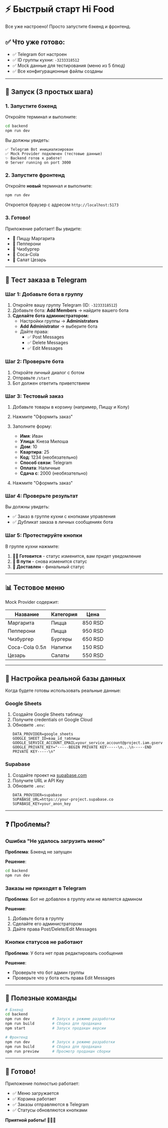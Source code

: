 # ⚡ Быстрый старт Hi Food

Все уже настроено! Просто запустите бэкенд и фронтенд.

## ✅ Что уже готово:

- ✅ Telegram бот настроен
- ✅ ID группы кухни: `-3233318512`
- ✅ Mock данные для тестирования (меню из 5 блюд)
- ✅ Все конфигурационные файлы созданы

---

## 🚀 Запуск (3 простых шага)

### 1. Запустите бэкенд

Откройте терминал и выполните:

```bash
cd backend
npm run dev
```

Вы должны увидеть:
```
✅ Telegram Bot инициализирован
✅ Mock Provider подключен (тестовые данные)
✨ Backend готов к работе!
🌐 Server running on port 3000
```

### 2. Запустите фронтенд

Откройте **новый** терминал и выполните:

```bash
npm run dev
```

Откроется браузер с адресом `http://localhost:5173`

### 3. Готово!

Приложение работает! Вы увидите:
- 🍕 Пиццу Маргарита
- 🍕 Пепперони
- 🍔 Чизбургер
- 🥤 Coca-Cola
- 🥗 Салат Цезарь

---

## 📱 Тест заказа в Telegram

### Шаг 1: Добавьте бота в группу

1. Откройте вашу группу Telegram (ID: `-3233318512`)
2. Добавьте бота: **Add Members** → найдите вашего бота
3. **Сделайте бота администратором:**
   - Настройки группы → **Administrators**
   - **Add Administrator** → выберите бота
   - Дайте права:
     - ✅ Post Messages
     - ✅ Delete Messages
     - ✅ Edit Messages

### Шаг 2: Проверьте бота

1. Откройте личный диалог с ботом
2. Отправьте `/start`
3. Бот должен ответить приветствием

### Шаг 3: Тестовый заказ

1. Добавьте товары в корзину (например, Пиццу и Колу)
2. Нажмите "Оформить заказ"
3. Заполните форму:
   - **Имя**: Иван
   - **Улица**: Кнеза Милоша
   - **Дом**: 10
   - **Квартира**: 25
   - **Код**: 1234 (необязательно)
   - **Способ связи**: Telegram
   - **Оплата**: Наличные
   - **Сдача с**: 2000 (необязательно)

4. Нажмите "Оформить заказ"

### Шаг 4: Проверьте результат

Вы должны увидеть:
- ✅ Заказ в группе кухни с кнопками управления
- ✅ Дубликат заказа в личных сообщениях бота

### Шаг 5: Протестируйте кнопки

В группе кухни нажмите:
1. **👨‍🍳 Готовится** - статус изменится, вам придет уведомление
2. **🛵 В пути** - снова изменится статус
3. **🎉 Доставлен** - финальный статус

---

## 📊 Тестовое меню

Mock Provider содержит:

| Название | Категория | Цена |
|----------|-----------|------|
| Маргарита | Пицца | 850 RSD |
| Пепперони | Пицца | 950 RSD |
| Чизбургер | Бургеры | 650 RSD |
| Coca-Cola 0.5л | Напитки | 150 RSD |
| Цезарь | Салаты | 550 RSD |

---

## 🔧 Настройка реальной базы данных

Когда будете готовы использовать реальные данные:

### Google Sheets

1. Создайте Google Sheets таблицу
2. Получите credentials от Google Cloud
3. Обновите `.env`:
   ```env
   DATA_PROVIDER=google_sheets
   GOOGLE_SHEET_ID=ваш_id_таблицы
   GOOGLE_SERVICE_ACCOUNT_EMAIL=your_service_account@project.iam.gserviceaccount.com
   GOOGLE_PRIVATE_KEY="-----BEGIN PRIVATE KEY-----\n...\n-----END PRIVATE KEY-----\n"
   ```

### Supabase

1. Создайте проект на [supabase.com](https://supabase.com)
2. Получите URL и API Key
3. Обновите `.env`:
   ```env
   DATA_PROVIDER=supabase
   SUPABASE_URL=https://your-project.supabase.co
   SUPABASE_KEY=your_anon_key
   ```

---

## ❓ Проблемы?

### Ошибка "Не удалось загрузить меню"

**Проблема**: Бэкенд не запущен

**Решение**:
```bash
cd backend
npm run dev
```

### Заказы не приходят в Telegram

**Проблема**: Бот не добавлен в группу или не является админом

**Решение**:
1. Добавьте бота в группу
2. Сделайте его администратором
3. Дайте права Post/Delete/Edit Messages

### Кнопки статусов не работают

**Проблема**: У бота нет прав редактировать сообщения

**Решение**:
- Проверьте что бот админ группы
- Проверьте что у бота есть права Edit Messages

---

## 📝 Полезные команды

```bash
# Бэкенд
cd backend
npm run dev          # Запуск в режиме разработки
npm run build        # Сборка для продакшна
npm start            # Запуск продакшн версии

# Фронтенд
npm run dev          # Запуск в режиме разработки
npm run build        # Сборка для продакшна
npm run preview      # Просмотр продакшн сборки
```

---

## 🎉 Готово!

Приложение полностью работает:
- ✅ Меню загружается
- ✅ Корзина работает
- ✅ Заказы отправляются в Telegram
- ✅ Статусы обновляются кнопками

**Приятной работы!** 🍕🍔🥤
